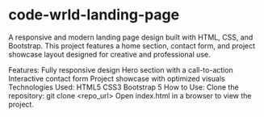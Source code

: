 # code-wrld-landing-page
A responsive and modern landing page design built with HTML, CSS, and Bootstrap. This project features a home section, contact form, and project showcase layout designed for creative and professional use.

Features:
Fully responsive design
Hero section with a call-to-action
Interactive contact form
Project showcase with optimized visuals
Technologies Used:
HTML5
CSS3
Bootstrap 5
How to Use:
Clone the repository: git clone <repo_url>
Open index.html in a browser to view the project.
